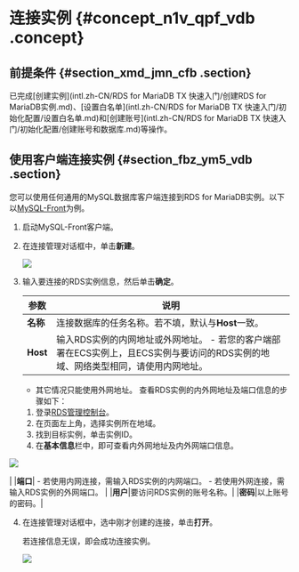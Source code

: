 # 连接实例 {#concept_n1v_qpf_vdb .concept}

## 前提条件 {#section_xmd_jmn_cfb .section}

已完成[创建实例](intl.zh-CN/RDS for MariaDB TX 快速入门/创建RDS for MariaDB实例.md)、[设置白名单](intl.zh-CN/RDS for MariaDB TX 快速入门/初始化配置/设置白名单.md)和[创建账号](intl.zh-CN/RDS for MariaDB TX 快速入门/初始化配置/创建账号和数据库.md)等操作。

## 使用客户端连接实例 {#section_fbz_ym5_vdb .section}

您可以使用任何通用的MySQL数据库客户端连接到RDS for MariaDB实例。以下以[MySQL-Front](http://www.mysqlfront.de/)为例。

1.  启动MySQL-Front客户端。
2.  在连接管理对话框中，单击**新建**。

    ![](http://static-aliyun-doc.oss-cn-hangzhou.aliyuncs.com/assets/img/21122/155140326211728_zh-CN.png)

3.  输入要连接的RDS实例信息，然后单击**确定**。

    |参数|说明|
    |--|--|
    |**名称**|连接数据库的任务名称。若不填，默认与**Host**一致。|
    |**Host**|输入RDS实例的内网地址或外网地址。    -   若您的客户端部署在ECS实例上，且ECS实例与要访问的RDS实例的地域、网络类型相同，请使用内网地址。
    -   其它情况只能使用外网地址。
查看RDS实例的内外网地址及端口信息的步骤如下：

    1.  登录[RDS管理控制台](https://rds.console.aliyun.com)。
    2.  在页面左上角，选择实例所在地域。
    3.  找到目标实例，单击实例ID。
    4.  在**基本信息**栏中，即可查看内外网地址及内外网端口信息。

![](http://static-aliyun-doc.oss-cn-hangzhou.aliyuncs.com/assets/img/21122/155140326211722_zh-CN.png)

|
    |**端口**|     -   若使用内网连接，需输入RDS实例的内网端口。
    -   若使用外网连接，需输入RDS实例的外网端口。
 |
    |**用户**|要访问RDS实例的账号名称。|
    |**密码**|以上账号的密码。|

4.  在连接管理对话框中，选中刚才创建的连接，单击**打开**。

    若连接信息无误，即会成功连接实例。

    ![](http://static-aliyun-doc.oss-cn-hangzhou.aliyuncs.com/assets/img/21122/155140326211723_zh-CN.png)



